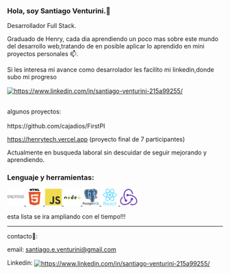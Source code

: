 ### Hola, soy Santiago Venturini.👋

Desarrollador Full Stack.

Graduado de Henry, cada dia aprendiendo un poco mas sobre este mundo del desarrollo web,tratando de en posible aplicar lo aprendido en mini proyectos personales 📫.

Si les interesa mi avance como desarrolador les facilito mi linkedin,donde subo mi progreso <p align="left">
<a href="https://linkedin.com/in/https://www.linkedin.com/in/santiago-venturini-215a99255/" target="blank"><img align="center" src="https://raw.githubusercontent.com/rahuldkjain/github-profile-readme-generator/master/src/images/icons/Social/linked-in-alt.svg" alt="https://www.linkedin.com/in/santiago-venturini-215a99255/" height="30" width="40" /></a>
</p>
<br>
algunos proyectos:
<br><br>
https://github.com/cajadios/FirstPI


https://henrytech.vercel.app (proyecto final de 7 participantes)

Actualmente en busqueda laboral sin descuidar de seguir mejorando y aprendiendo.

<h3 align="left">Lenguaje y herramientas:</h3>
<p align="left"> <a href="https://expressjs.com" target="_blank" rel="noreferrer"> <img src="https://raw.githubusercontent.com/devicons/devicon/master/icons/express/express-original-wordmark.svg" alt="express" width="40" height="40"/> </a> <a href="https://www.w3.org/html/" target="_blank" rel="noreferrer"> <img src="https://raw.githubusercontent.com/devicons/devicon/master/icons/html5/html5-original-wordmark.svg" alt="html5" width="40" height="40"/> </a> <a href="https://developer.mozilla.org/en-US/docs/Web/JavaScript" target="_blank" rel="noreferrer"> <img src="https://raw.githubusercontent.com/devicons/devicon/master/icons/javascript/javascript-original.svg" alt="javascript" width="40" height="40"/> </a> <a href="https://nodejs.org" target="_blank" rel="noreferrer"> <img src="https://raw.githubusercontent.com/devicons/devicon/master/icons/nodejs/nodejs-original-wordmark.svg" alt="nodejs" width="40" height="40"/> </a> <a href="https://www.postgresql.org" target="_blank" rel="noreferrer"> <img src="https://raw.githubusercontent.com/devicons/devicon/master/icons/postgresql/postgresql-original-wordmark.svg" alt="postgresql" width="40" height="40"/> </a> <a href="https://reactjs.org/" target="_blank" rel="noreferrer"> <img src="https://raw.githubusercontent.com/devicons/devicon/master/icons/react/react-original-wordmark.svg" alt="react" width="40" height="40"/> </a> <a href="https://redux.js.org" target="_blank" rel="noreferrer"> <img src="https://raw.githubusercontent.com/devicons/devicon/master/icons/redux/redux-original.svg" alt="redux" width="40" height="40"/> </a> </p>

esta lista se ira ampliando con el tiempo!!!
<hr>
contacto💬:

email: santiago.e.venturini@gmail.com 

Linkedin: <a href="https://linkedin.com/in/https://www.linkedin.com/in/santiago-venturini-215a99255/" target="blank"><img align="center" src="https://raw.githubusercontent.com/rahuldkjain/github-profile-readme-generator/master/src/images/icons/Social/linked-in-alt.svg" alt="https://www.linkedin.com/in/santiago-venturini-215a99255/" height="30" width="40" /></a>

<!--
**cajadios/cajadios** is a ✨ _special_ ✨ repository because its `README.md` (this file) appears on your GitHub profile.

Here are some ideas to get you started:

- 🔭 I’m currently working on ...
- 🌱 I’m currently learning ...
- 👯 I’m looking to collaborate on ...
- 🤔 I’m looking for help with ...
- 💬 Ask me about ...
- 📫 How to reach me: ...
- 😄 Pronouns: ...
- ⚡ Fun fact: ...
-->
